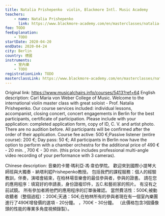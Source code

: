 ```yaml
---
title: Natalia Prishepenko  violin, Blackmore Intl. Music Academy
teachers:
	- name: Natalia Prishepenko
	  link: https://www.blackmore-academy.com/en/masterclasses/natalia-prishepenko-2
fee: TODO
feeExplanation: 
	- TODO
startDate: 2020-04-20
endDate: 2020-04-24
city: Berlin
country: 德國
instruments:
	- 室內樂
	- TODO
registrationLink: TODO
masterclassLink: https://www.blackmore-academy.com/en/masterclasses/natalia-prishepenko-2
---
```

Original link: https://www.musicalchairs.info/courses/5413?ref=64
English description:
Carl Maria von Weber College of Music.
Welcome to the international violin master class with great soloist - Prof.
 Natalia Prishepenko.
 Our course services included: individual lessons, accompanist, closing concert, concert engagements in Berlin for the best participants, certificate of participation.
 Please include with your application: completed application form, copy of ID, C.
V.
 and artist photo.
There are no audition before.
 All participants will be confirmed after the order of their application.
 Course fee active: 500 €;Passive listener (entire course): 200 €; Day pass: 50 €; All participants in Berlin now have the option to perform with a chamber orchestra for the additional price of 490 € - 20 min.
, 700 € - 30 min.
 (this price includes professional multi-angle video recording of your performance with 3 cameras).


Chinese description:
音樂的卡爾·瑪利亞·馮·韋伯學院。
歡迎來到國際小提琴大師班與大獨奏 - 納塔利婭Prishepenko教授。
包括我們的課程服務：個人的經驗教訓，伴奏，演唱會結束，在柏林場音樂會的最佳參與者，參與的證書。
請在您的應用程序：填寫好的申請表，身份證複印件，五C.和藝術家的照片。
有沒有之前試鏡。
所有參加者將他們的應用程序的訂單後確認。
當然費活性：500€;被動收聽者（整個過程）：200€;天通：50€;在柏林所有的參與者現在有一個室內樂團進行了490€增發價的選項 -  20分鐘。
 ，700€ -  30分鐘。
 （此價格包含3個攝像頭的性能的專業多角度視頻錄製）。

